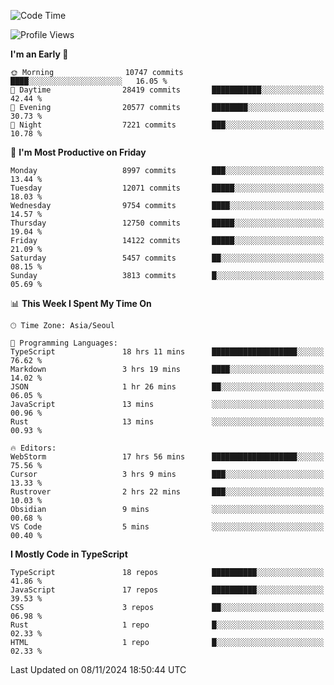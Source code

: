 <!--START_SECTION:waka-->
![Code Time](http://img.shields.io/badge/Code%20Time-6%2C873%20hrs%2055%20mins-blue)

![Profile Views](http://img.shields.io/badge/Profile%20Views-0-blue)

**I'm an Early 🐤** 

```text
🌞 Morning                10747 commits       ████░░░░░░░░░░░░░░░░░░░░░   16.05 % 
🌆 Daytime                28419 commits       ███████████░░░░░░░░░░░░░░   42.44 % 
🌃 Evening                20577 commits       ████████░░░░░░░░░░░░░░░░░   30.73 % 
🌙 Night                  7221 commits        ███░░░░░░░░░░░░░░░░░░░░░░   10.78 % 
```
📅 **I'm Most Productive on Friday** 

```text
Monday                   8997 commits        ███░░░░░░░░░░░░░░░░░░░░░░   13.44 % 
Tuesday                  12071 commits       █████░░░░░░░░░░░░░░░░░░░░   18.03 % 
Wednesday                9754 commits        ████░░░░░░░░░░░░░░░░░░░░░   14.57 % 
Thursday                 12750 commits       █████░░░░░░░░░░░░░░░░░░░░   19.04 % 
Friday                   14122 commits       █████░░░░░░░░░░░░░░░░░░░░   21.09 % 
Saturday                 5457 commits        ██░░░░░░░░░░░░░░░░░░░░░░░   08.15 % 
Sunday                   3813 commits        █░░░░░░░░░░░░░░░░░░░░░░░░   05.69 % 
```


📊 **This Week I Spent My Time On** 

```text
🕑︎ Time Zone: Asia/Seoul

💬 Programming Languages: 
TypeScript               18 hrs 11 mins      ███████████████████░░░░░░   76.62 % 
Markdown                 3 hrs 19 mins       ████░░░░░░░░░░░░░░░░░░░░░   14.02 % 
JSON                     1 hr 26 mins        ██░░░░░░░░░░░░░░░░░░░░░░░   06.05 % 
JavaScript               13 mins             ░░░░░░░░░░░░░░░░░░░░░░░░░   00.96 % 
Rust                     13 mins             ░░░░░░░░░░░░░░░░░░░░░░░░░   00.93 % 

🔥 Editors: 
WebStorm                 17 hrs 56 mins      ███████████████████░░░░░░   75.56 % 
Cursor                   3 hrs 9 mins        ███░░░░░░░░░░░░░░░░░░░░░░   13.33 % 
Rustrover                2 hrs 22 mins       ███░░░░░░░░░░░░░░░░░░░░░░   10.03 % 
Obsidian                 9 mins              ░░░░░░░░░░░░░░░░░░░░░░░░░   00.68 % 
VS Code                  5 mins              ░░░░░░░░░░░░░░░░░░░░░░░░░   00.40 % 
```

**I Mostly Code in TypeScript** 

```text
TypeScript               18 repos            ██████████░░░░░░░░░░░░░░░   41.86 % 
JavaScript               17 repos            ██████████░░░░░░░░░░░░░░░   39.53 % 
CSS                      3 repos             ██░░░░░░░░░░░░░░░░░░░░░░░   06.98 % 
Rust                     1 repo              █░░░░░░░░░░░░░░░░░░░░░░░░   02.33 % 
HTML                     1 repo              █░░░░░░░░░░░░░░░░░░░░░░░░   02.33 % 
```




 Last Updated on 08/11/2024 18:50:44 UTC
<!--END_SECTION:waka-->
